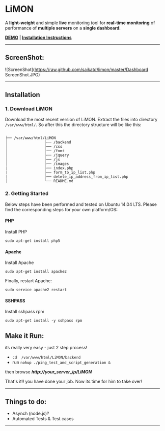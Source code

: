 # LiMON #


A **light-weight** and simple **live** monitoring tool for **real-time monitoring** of performance of **multiple servers** on a **single dashboard**.


[**DEMO**](https://live-server-monitor.herokuapp.com/) | [**Installation Instructions**](#installation) 

------

## ScreenShot: ##

![ScreenShot](https://raw.github.com/saikatd/limon/master/Dashboard ScreenShot.JPG)

-------

## Installation

### 1. Download LiMON
Download the most recent version of LiMON. Extract the files into directory ``` /var/www/html/ ```. So after this the directory structure will be like this:
```

├── /var/www/html/LiMON
│                 ├── /backend
│                 ├── /css
│                 ├── /font
│                 ├── /jquery
│                 ├── /js
│                 ├── /images
|                 ├── index.php
|                 ├── form_to_ip_list.php
|                 ├── delete_ip_address_from_ip_list.php
│                 └── README.md 

```
### 2. Getting Started  
Below steps have been performed and tested on Ubuntu 14.04 LTS. Please find the corresponding steps for your own platform/OS:


#### PHP
Install PHP
```
sudo apt-get install php5
```

#### Apache
Install Apache
```
sudo apt-get install apache2
```
Finally, restart Apache:
```
sudo service apache2 restart
```

#### SSHPASS
Install sshpass rpm
```
sudo apt-get install -y sshpass rpm
```

## Make it Run: ##

its really very easy - just 2 step process!

 - ``` cd  /var/www/html/LiMON/backend ``` 
 - run ``` nohup ./ping_test_and_script_generation & ```


then browse ***http://your_server_ip/LiMON***

That's it!! you have done your job. Now its time for him to take over!

---------

## Things to do: ##

- Asynch (node.js)?
- Automated Tests & Test cases

---------